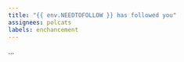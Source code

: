 ```yaml
---
title: "{{ env.NEEDTOFOLLOW }} has followed you"
assignees: polcats
labels: enchancement
---
```


...
